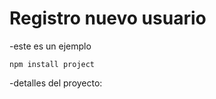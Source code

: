 <h1>Registro nuevo usuario</h1>

-este  es un ejemplo

```npm install project```

-detalles del proyecto:
